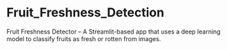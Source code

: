 # Fruit_Freshness_Detection
Fruit Freshness Detector – A Streamlit-based app that uses a deep learning model to classify fruits as fresh or rotten from images.
